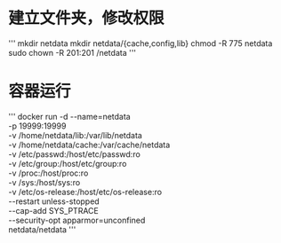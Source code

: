 # 建立文件夹，修改权限
'''
mkdir netdata
mkdir netdata/{cache,config,lib}
chmod -R 775 netdata
sudo chown -R 201:201 /netdata
'''

# 容器运行
''' 
docker run -d --name=netdata \
  -p 19999:19999 \
  -v /home/netdata/lib:/var/lib/netdata \
  -v /home/netdata/cache:/var/cache/netdata \
  -v /etc/passwd:/host/etc/passwd:ro \
  -v /etc/group:/host/etc/group:ro \
  -v /proc:/host/proc:ro \
  -v /sys:/host/sys:ro \
  -v /etc/os-release:/host/etc/os-release:ro \
  --restart unless-stopped \
  --cap-add SYS_PTRACE \
  --security-opt apparmor=unconfined \
  netdata/netdata
'''

